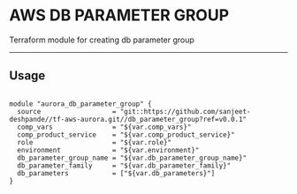 AWS DB PARAMETER GROUP
===========

Terraform module for creating db parameter group

----------------------

Usage
-----

```

module "aurora_db_parameter_group" {
  source                  = "git::https://github.com/sanjeet-deshpande//tf-aws-aurora.git//db_parameter_group?ref=v0.0.1"
  comp_vars               = "${var.comp_vars}"
  comp_product_service    = "${var.comp_product_service}"
  role                    = "${var.role}"
  environment             = "${var.environment}"
  db_parameter_group_name = "${var.db_parameter_group_name}"
  db_parameter_family     = "${var.db_parameter_family}"
  db_parameters           = ["${var.db_parameters}"]
}

```
